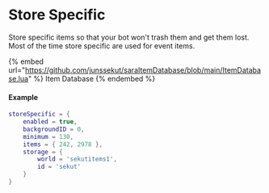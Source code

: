 # Store Specific

Store specific items so that your bot won't trash them and get them lost. Most of the time store specific are used for event items.

{% embed url="https://github.com/junssekut/saraItemDatabase/blob/main/ItemDatabase.lua" %}
Item Database
{% endembed %}

#### Example

```lua
storeSpecific = {
    enabled = true,
    backgroundID = 0,
    minimum = 130,
    items = { 242, 2978 },
    storage = {
        world = 'sekutitems1',
        id = 'sekut'
    }
}
```
